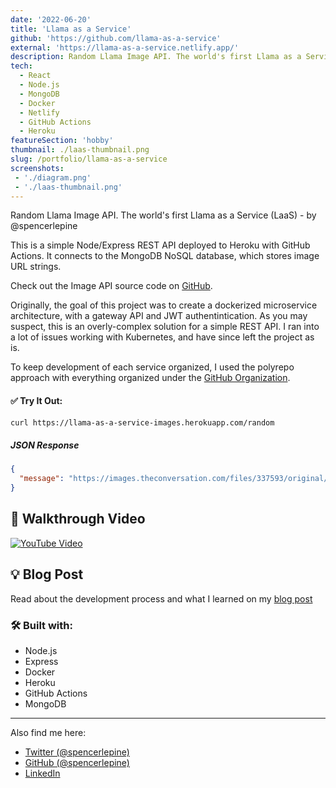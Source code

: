 ```yaml
---
date: '2022-06-20'
title: 'Llama as a Service'
github: 'https://github.com/llama-as-a-service'
external: 'https://llama-as-a-service.netlify.app/'
description: Random Llama Image API. The world's first Llama as a Service (LaaS)
tech:
  - React
  - Node.js
  - MongoDB
  - Docker
  - Netlify
  - GitHub Actions
  - Heroku
featureSection: 'hobby'
thumbnail: ./laas-thumbnail.png
slug: /portfolio/llama-as-a-service
screenshots:
 - './diagram.png'
 - './laas-thumbnail.png'
---
```


Random Llama Image API. The world's first Llama as a Service (LaaS) - by @spencerlepine

This is a simple Node/Express REST API deployed to Heroku with GitHub Actions. It connects to the MongoDB NoSQL database, which stores image URL strings.

Check out the Image API source code on [GitHub](https://github.com/llama-as-a-service/images-service).

Originally, the goal of this project was to create a dockerized microservice architecture, with a gateway API and JWT authentintication. As you may suspect, this is an overly-complex solution for a simple REST API. I ran into a lot of issues working with Kubernetes, and have since left the project as is.

To keep development of each service organized, I used the polyrepo approach with everything organized under the [GitHub Organization](https://github.com/llama-as-a-service).

#### ✅ Try It Out:
```sh
curl https://llama-as-a-service-images.herokuapp.com/random
```

##### JSON Response
```json
{
  "message": "https://images.theconversation.com/files/337593/original/file-20200526-106811-ql6d51.jpg?ixlib=rb-1.1.0&q=45&auto=format&w=1200&h=900.0&fit=crop"
}
```

## 🎥 Walkthrough Video

[![YouTube Video](https://user-images.githubusercontent.com/60903378/178522554-bdd1e702-b01c-4433-8d11-2b8e4ccf4f75.png)](TODO)

## 💡 Blog Post
Read about the development process and what I learned on my [blog post](https://www.spencerlepine.com/blog/building-llama-as-a-service)

### 🛠️ Built with:
  - Node.js
  - Express
  - Docker
  - Heroku
  - GitHub Actions
  - MongoDB

---

Also find me here:
* [Twitter (@spencerlepine)](https://twitter.com/SpencerLepine)
* [GitHub (@spencerlepine)](https://github.com/spencerlepine)
* [LinkedIn](https://www.linkedin.com/in/spencer-lepine/)
